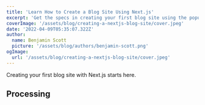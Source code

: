 ```yaml
---
title: 'Learn How to Create a Blog Site Using Next.js'
excerpt: 'Get the specs in creating your first blog site using the popular React based framework, Next.js.'
coverImage: '/assets/blog/creating-a-nextjs-blog-site/cover.jpeg'
date: '2022-04-09T05:35:07.322Z'
author:
  name: Benjamin Scott
  picture: '/assets/blog/authors/benjamin-scott.png'
ogImage:
  url: '/assets/blog/creating-a-nextjs-blog-site/cover.jpeg'
---
```


Creating your first blog site with Next.js starts here.

## Processing
